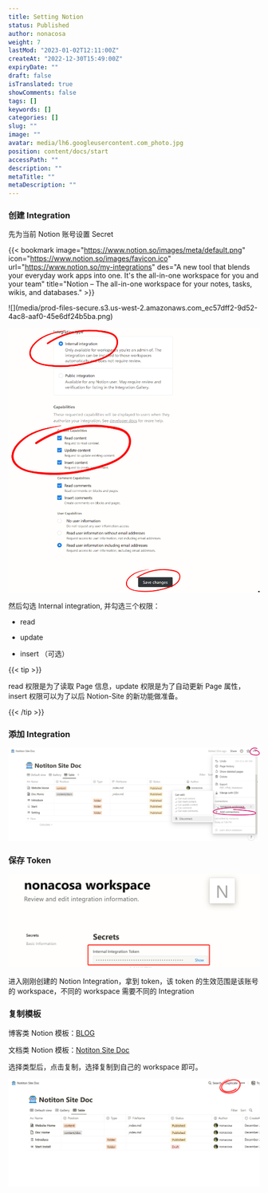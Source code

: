 ```yaml
---
title: Setting Notion
status: Published
author: nonacosa
weight: 7
lastMod: "2023-01-02T12:11:00Z"
createAt: "2022-12-30T15:49:00Z"
expiryDate: ""
draft: false
isTranslated: true
showComments: false
tags: []
keywords: []
categories: []
slug: ""
image: ""
avatar: media/lh6.googleusercontent.com_photo.jpg
position: content/docs/start
accessPath: ""
description: ""
metaTitle: ""
metaDescription: ""
---
```



### 创建 Integration
先为当前 Notion 账号设置 Secret

{{< bookmark image="https://www.notion.so/images/meta/default.png" icon="https://www.notion.so/images/favicon.ico" url="https://www.notion.so/my-integrations"  des="A new tool that blends your everyday work apps into one. It's the all-in-one workspace for you and your team"  title="Notion – The all-in-one workspace for your notes, tasks, wikis, and databases."  >}}

<!--more-->![](media/prod-files-secure.s3.us-west-2.amazonaws.com_ec57dff2-9d52-4ac8-aaf0-45e6df24b5ba.png)

![](media/prod-files-secure.s3.us-west-2.amazonaws.com_1d60a269-df97-4500-a589-d96a80c5b228.png)

然后勾选 Internal integration, 并勾选三个权限：

- read

- update

- insert （可选）

{{< tip >}}

read 权限是为了读取 Page 信息，update 权限是为了自动更新 Page 属性，insert 权限可以为了以后 Notion-Site 的新功能做准备。

{{< /tip >}}



### 添加 Integration
![](media/prod-files-secure.s3.us-west-2.amazonaws.com_49f20c24-125d-4bda-b1e7-6072c471a584.png)

### 保存 Token
![](media/prod-files-secure.s3.us-west-2.amazonaws.com_14eb72d0-043d-4ad6-acca-5b89bb4f7904.png)

进入刚刚创建的 Notion Integration，拿到 token，该 token 的生效范围是该账号的 workspace，不同的 workspace 需要不同的  Integration



### 复制模板


博客类 Notion 模板：[BLOG](https://www.notion.so/df7fb0e4e0114268b973f9d3e9a39982)

文档类 Notion 模板：[Notiton Site Doc](https://www.notion.so/2bd00e5dfff3449ba81e0142f8af9bbb)



选择类型后，点击复制，选择复制到自己的 workspace 即可。

![](media/prod-files-secure.s3.us-west-2.amazonaws.com_c19ce73e-f88c-4f0a-a64f-a958eaaa336a.png)



